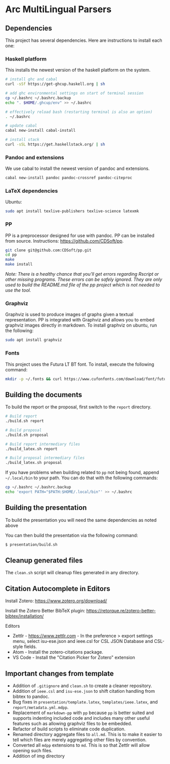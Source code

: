 # Arc MultiLingual Parsers

## Dependencies

This project has several dependencies. Here are instructions to install each one:

### Haskell platform

This installs the newest version of the haskell platform on the system.

```bash
# install ghc and cabal
curl -sSf https://get-ghcup.haskell.org | sh

# add ghc environmental settings on start of terminal session
cp ~/.bashrc ~/.bashrc.backup
echo ". $HOME/.ghcup/env" >> ~/.bashrc

# effectively reload bash (restarting terminal is also an option)
. ~/.bashrc

# update cabal
cabal new-install cabal-install

# install stack
curl -sSL https://get.haskellstack.org/ | sh
```

### Pandoc and extensions

We use cabal to install the newest version of pandoc and extensions.

```bash
cabal new-install pandoc pandoc-crossref pandoc-citeproc
```

### LaTeX dependencies

Ubuntu:

```bash
sudo apt install texlive-publishers texlive-science latexmk
```

### PP

PP is a preprocessor designed for use with pandoc. PP can be installed from source. Instructions: https://github.com/CDSoft/pp.

```bash
git clone git@github.com:CDSoft/pp.git
cd pp
make
make install
```

*Note: There is a healthy chance that you'll get errors regarding Rscript or other missing programs. These errors can be safely ignored. They are only used to build the README.md file of the pp project which is not needed to use the tool.*

### Graphviz

Graphviz is used to produce images of graphs given a textual representation. PP is integrated with Graphviz and allows
you to embed graphviz images directly in markdown. To install graphviz on ubuntu, run the following:

```bash
sudo apt install graphviz
```

### Fonts

This project uses the Futura LT BT font. To install, execute the following command:

```bash
mkdir -p ~/.fonts && curl https://www.cufonfonts.com/download/font/futura-lt-bt > /tmp/futura-lt-bt-fonts.zip && unzip /tmp/futura-lt-bt-fonts.zip -d ~/.fonts
```

## Building the documents

To build the report or the proposal, first switch to the `report` directory.

```bash
# Build report
./build.sh report

# Build proposal
./build.sh proposal

# Build report intermediary files
./build_latex.sh report

# Build proposal intermediary files
./build_latex.sh proposal
```

If you have problems when building related to `pp` not being found, append `~/.local/bin` to your path. You can do that with the following commands:

```bash
cp ~/.bashrc ~/.bashrc.backup
echo 'export PATH="$PATH:$HOME/.local/bin"' >> ~/.bashrc
```

## Building the presentation

To build the presentation you will need the same dependencies as noted above

You can then build the presentation via the following command:

```bash
$ presentation/build.sh
```

## Cleanup generated files

The `clean.sh` script will cleanup files generated in any directory.

## Citation Autocomplete in Editors

Install Zotero: https://www.zotero.org/download/

Install the Zotero Better BibTeX plugin: https://retorque.re/zotero-better-bibtex/installation/

Editors
- Zettlr - https://www.zettlr.com - In the preference > export settings menu, select isu-ese.json and ieee.csl for CSL JSON Database and CSL-style fields.
- Atom - Install the zotero-citations package.
- VS Code - Install the "Citation Picker for Zotero" extension 

## Important changes from template

* Addition of `.gitignore` and `clean.sh` to create a cleaner repository.
* Addition of `ieee.csl` and `isu-ese.json` to shift citation handling from bibtex to pandoc.
* Bug fixes in `presentation/template.latex`, `templates/ieee.latex`, and `report/metadata.yml.mdpp`.
* Replacement of `markdown-pp` with `pp` because `pp` is better suited and supports indenting included code and includes many other useful features such as allowing graphviz files to be embedded.
* Refactor of build scripts to eliminate code duplication.
* Renamed directory aggregate files to `all.md`. This is to make it easier to tell which files are merely aggregating other files by convention.
* Converted all `mdpp` extensions to `md`. This is so that Zettlr will allow opening such files.
* Addition of img directory